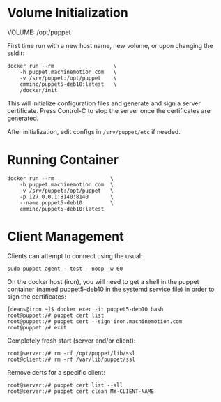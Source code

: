 
Volume Initialization
=====================

VOLUME: /opt/puppet

First time run with a new host name, new volume, or upon changing the
ssldir:

    docker run --rm                   \
        -h puppet.machinemotion.com   \
        -v /srv/puppet:/opt/puppet    \
        cmminc/puppet5-deb10:latest   \
        /docker/init

This will initialize configuration files and generate and sign a server
certificate. Press Control-C to stop the server once the certificates are
generated.

After initialization, edit configs in `/srv/puppet/etc` if needed.

Running Container
=================

    docker run --rm                  \
        -h puppet.machinemotion.com  \
        -v /srv/puppet:/opt/puppet   \
        -p 127.0.0.1:8140:8140       \
        --name puppet5-deb10         \
        cmminc/puppet5-deb10:latest


Client Management
=================

Clients can attempt to connect using the usual:

    sudo puppet agent --test --noop -w 60

On the docker host (iron), you will need to get a shell in the puppet
container (named puppet5-deb10 in the systemd service file) in order to
sign the certificates:

    [deans@iron ~]$ docker exec -it puppet5-deb10 bash
    root@puppet:/# puppet cert list
    root@puppet:/# puppet cert --sign iron.machinemotion.com
    root@puppet:/# exit


Completely fresh start (server and/or client):

    root@server:/# rm -rf /opt/puppet/lib/ssl
    root@client:/# rm -rf /var/lib/puppet/ssl

Remove certs for a specific client:

    root@server:/# puppet cert list --all
    root@server:/# puppet cert clean MY-CLIENT-NAME
